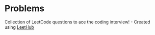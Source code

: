 # Problems
Collection of LeetCode questions to ace the coding interview! - Created using [LeetHub](https://github.com/QasimWani/LeetHub)
